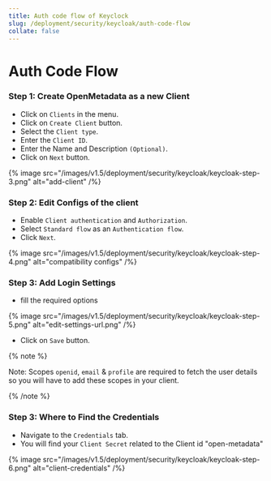 ```yaml
---
title: Auth code flow of Keyclock
slug: /deployment/security/keycloak/auth-code-flow
collate: false
---
```


# Auth Code Flow 


### Step 1: Create OpenMetadata as a new Client
- Click on `Clients` in the menu.
- Click on `Create Client` button.
- Select the `Client type`.
- Enter the `Client ID`.
- Enter the Name and Description `(Optional)`.
- Click on `Next` button.

{% image src="/images/v1.5/deployment/security/keycloak/keycloak-step-3.png" alt="add-client" /%}

### Step 2: Edit Configs of the client
- Enable `Client authentication` and `Authorization`.
- Select `Standard flow` as an `Authentication flow`.
- Click `Next`.

{% image src="/images/v1.5/deployment/security/keycloak/keycloak-step-4.png" alt="compatibility configs" /%}

### Step 3: Add Login Settings
- fill the required options

{% image src="/images/v1.5/deployment/security/keycloak/keycloak-step-5.png" alt="edit-settings-url.png" /%}

- Click on `Save` button.

{% note %}

Note: Scopes `openid`, `email` & `profile` are required to fetch the user details so you will have to add these scopes in your client.

{% /note %}

### Step 3: Where to Find the Credentials

- Navigate to the `Credentials` tab.
- You will find your `Client Secret` related to the Client id "open-metadata"

{% image src="/images/v1.5/deployment/security/keycloak/keycloak-step-6.png" alt="client-credentials" /%}